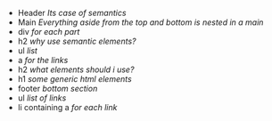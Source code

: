 +  Header *Its case of semantics*
+  Main  *Everything aside from the top and bottom is nested in a main*
+ div *for each part*
+ h2 *why use semantic elements?*
+ ul *list*
+ a *for the links*
+ h2 *what elements should i use?*
+ h1 *some generic html elements*
+ footer *bottom section*
+ ul *list of links*
+ li containing a *for each link*  
